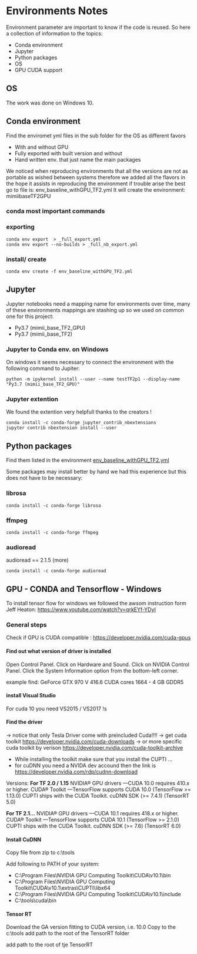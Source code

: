 # Environments Notes


Environment parameter are important to know if the code is reused. So here a collection of information to the topics:

* Conda environment
* Jupyter
* Python packages
* OS 
* GPU CUDA support

## OS
The work was done on Windows 10.

## Conda environment 
Find the enviromet yml files in the sub folder for the OS as different favors

* With and without GPU
* Fully exported with built version and without
* Hand written env. that just name the main packages

We noticed when reproducing environments that all the versions are not as portable as wished between systems therefore we added all the flavors in the hope it assists in reproducing the environment if trouble arise the best go to file is:
env_baseline_withGPU_TF2.yml
It will create the environment: mimiibaseTF2GPU

### conda most important commands

### exporting
```
conda env export  > _full_export.yml
conda env export --no-builds > _full_nb_export.yml
```

### install/ create
```
conda env create -f env_baseline_withGPU_TF2.yml
```

## Jupyter
Jupyter notebooks need a mapping name for environments over time, many of these environments mappings are stashing up so we used on common one for this project:

* Py3.7 (mimii_base_TF2_GPU)
* Py3.7 (mimii_base_TF2)

### Jupyter to Conda env. on Windows
On windows it seems necessary to connect the environment with the following command to Jupiter:
```
python -m ipykernel install --user --name testTF2p1 --display-name "Py3.7 (mimii_base_TF2_GPU)"
```

### Jupyter extention
We found the extention very helpfull thanks to the creators !
```
conda install -c conda-forge jupyter_contrib_nbextensions
jupyter contrib nbextension install --user
```

## Python packages 
Find them listed in the environment [env_baseline_withGPU_TF2.yml](windows_10/env_baseline_withGPU_TF2.yml)

Some packages may install better by hand we had this experience but this does not have to be necessary:

### librosa
```
conda install -c conda-forge librosa
```
### ffmpeg
```
conda install -c conda-forge ffmpeg
```
### audioread

audioread == 2.1.5 (more)
```
conda install -c conda-forge audioread
```

## GPU - CONDA and Tensorflow - Windows

To install tensor flow for windows we followed the awsom instruction form Jeff Heaton: https://www.youtube.com/watch?v=qrkEYf-YDyI

### General steps
Check if GPU is CUDA compatible : https://developer.nvidia.com/cuda-gpus

#### Find out what version of driver is installed
Open Control Panel.
Click on Hardware and Sound.
Click on NVIDIA Control Panel.
Click the System Information option from the bottom-left corner.

example find: GeForce GTX 970 V 416.6 CUDA cores 1664 - 4 GB GDDR5

#### install Visual Studio
For cuda 10 you need VS2015 / VS2017 !s

#### Find the driver
-> notice that only Tesla Driver come with preincluded Cuda!!!!
-> get cuda toolkit https://developer.nvidia.com/cuda-downloads
-> or more specific cuda toolkit by verison https://developer.nvidia.com/cuda-toolkit-archive
- While installing the toolkit make sure that you install the CUPTI ...
- for cuDNN you need a NVIDA dev accound then the link is https://developer.nvidia.com/rdp/cudnn-download

Versions:
**For TF 2.0 / 1.15**
NVIDIA® GPU drivers —CUDA 10.0 requires 410.x or higher.
CUDA® Toolkit —TensorFlow supports CUDA 10.0 (TensorFlow >= 1.13.0)
CUPTI ships with the CUDA Toolkit.
cuDNN SDK (>= 7.4.1)
(TensorRT 5.0)

**For TF 2.1...**
NVIDIA® GPU drivers —CUDA 10.1 requires 418.x or higher.
CUDA® Toolkit —TensorFlow supports CUDA 10.1 (TensorFlow >= 2.1.0)
CUPTI ships with the CUDA Toolkit.
cuDNN SDK (>= 7.6)
 (TensorRT 6.0)

#### Install CuDNN
Copy file from zip to c:\tools

Add following to PATH of your system:
* C:\Program Files\NVIDIA GPU Computing Toolkit\CUDA\v10.1\bin
* C:\Program Files\NVIDIA GPU Computing Toolkit\CUDA\v10.1\extras\CUPTI\libx64
* C:\Program Files\NVIDIA GPU Computing Toolkit\CUDA\v10.1\include
* C:\tools\cuda\bin

#### Tensor RT
Download the GA version fitting to CUDA version, i.e. 10.0
Copy to the c:\tools
add path to the root of the TensorRT folder


add path to the root of tje TensorRT

